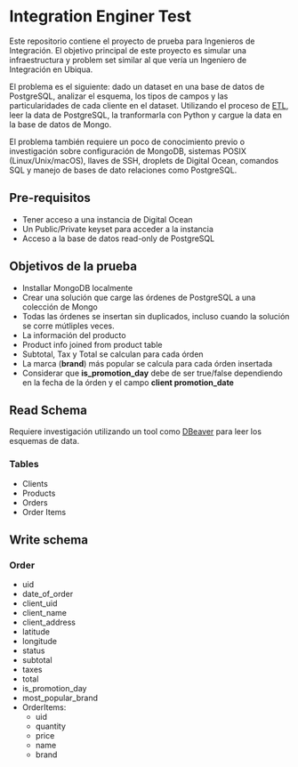 # Integration Enginer Test
Este repositorio contiene el proyecto de prueba para Ingenieros de Integración. El objetivo principal de este proyecto es simular una infraestructura y problem set similar al que vería un Ingeniero de Integración en Ubiqua.

El problema es el siguiente: dado un dataset en una base de datos de PostgreSQL, analizar el esquema, los tipos de campos y las particularidades de cada cliente en el dataset. Utilizando el proceso de [ETL](https://en.wikipedia.org/wiki/Extract,_transform,_load), leer la data de PostgreSQL, la tranformarla con Python y cargue la data en la base de datos de Mongo.

El problema también requiere un poco de conocimiento previo o investigación sobre configuración de MongoDB, sistemas POSIX (Linux/Unix/macOS), llaves de SSH, droplets de Digital Ocean, comandos SQL y manejo de bases de dato relaciones como PostgreSQL.

## Pre-requisitos
- Tener acceso a una instancia de Digital Ocean
- Un Public/Private keyset para acceder a la instancia
- Acceso a la base de datos read-only de PostgreSQL

## Objetivos de la prueba
- Installar MongoDB localmente
- Crear una solución que carge las órdenes de PostgreSQL a una colección de Mongo
- Todas las órdenes se insertan sin duplicados, incluso cuando la solución se corre mútliples veces.
- La información del producto
- Product info joined from product table
- Subtotal, Tax y Total se calculan para cada órden
- La marca (**brand**) más popular se calcula para cada órden insertada
- Considerar que **is_promotion_day** debe de ser true/false dependiendo en la fecha de la órden y el campo **client promotion_date**


## Read Schema
Requiere investigación utilizando un tool como [DBeaver](https://dbeaver.io/) para leer los esquemas de data.

### Tables
  - Clients
  - Products
  - Orders
  - Order Items

## Write schema

### Order
  - uid
  - date_of_order
  - client_uid
  - client_name
  - client_address
  - latitude
  - longitude
  - status
  - subtotal
  - taxes
  - total
  - is_promotion_day
  - most_popular_brand
  - OrderItems:
    - uid
    - quantity
    - price
    - name
    - brand
